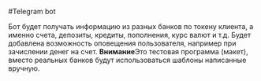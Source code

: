 #Telegram bot

Бот будет получать информацию из разных банков по токену клиента, а именно счета, депозиты, кредиты, пополнения, курс валют и т.д.
Будет добавлена возможность оповещения пользователя, например при зачислении денег на счет.
**Внимание**Это тестовая программа (макет), вместо реальных банков будут использоваться шаблоны написанные вручную.

